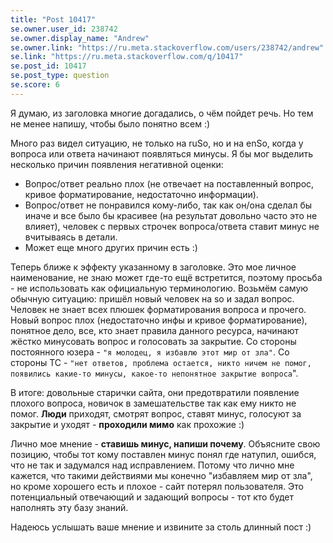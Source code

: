 ```yaml
---
title: "Post 10417"
se.owner.user_id: 238742
se.owner.display_name: "Andrew"
se.owner.link: "https://ru.meta.stackoverflow.com/users/238742/andrew"
se.link: "https://ru.meta.stackoverflow.com/q/10417"
se.post_id: 10417
se.post_type: question
se.score: 6
---
```

<p>Я думаю, из заголовка многие догадались, о чём пойдет речь. Но тем не менее напишу, чтобы было понятно всем :) </p>

<p>Много раз видел ситуацию, не только на ruSo, но и на enSo, когда у вопроса или ответа начинают появляться минусы. Я бы мог выделить несколько причин появления негативной оценки: </p>

<ul>
<li>Вопрос/ответ реально плох (не отвечает на поставленный вопрос, кривое форматирование, недостаточно информации).</li>
<li>Вопрос/ответ не понравился кому-либо, так как он/она сделал бы иначе и все было бы красивее (на результат довольно часто это не влияет), человек с первых строчек вопроса/ответа ставит минус не вчитываясь в детали.</li>
<li>Может еще много других причин есть :)</li>
</ul>

<p>Теперь ближе к эффекту указанному в заголовке. Это мое личное наименование, не знаю может где-то ещё встретится, поэтому просьба - не использовать как официальную терминологию. Возьмём самую обычную ситуацию: пришёл новый человек на so и задал вопрос. Человек не знает всех плюшек форматирования вопроса и прочего. Новый вопрос плох (недостаточно инфы и кривое форматирование), понятное дело, все, кто знает правила данного ресурса, начинают жёстко минусовать вопрос и голосовать за закрытие. Со стороны постоянного юзера - <code>"я молодец, я избавлю этот мир от зла"</code>. Со стороны ТС - <code>"нет ответов, проблема остается, никто ничем не помог, появились какие-то минусы, какое-то непонятное закрытие вопроса</code>". </p>

<p>В итоге: довольные старички сайта, они предотвратили появление плохого вопроса, новичок в замешательстве так как ему никто не помог. <strong>Люди</strong> приходят, смотрят вопрос, ставят минус, голосуют за закрытие и уходят - <strong>проходили мимо</strong> как прохожие :)</p>

<p>Лично мое мнение - <strong>ставишь минус, напиши почему</strong>. Объясните свою позицию, чтобы тот кому поставлен минус понял где натупил, ошибся, что не так и задумался над исправлением. Потому что лично мне кажется, что такими действиями мы конечно "избавляем мир от зла", но кроме хорошего есть и плохое - сайт потерял пользователя. Это потенциальный отвечающий и задающий вопросы - тот кто будет наполнять эту базу знаний. </p>

<p>Надеюсь услышать ваше мнение и извините за столь длинный пост :)  </p>
